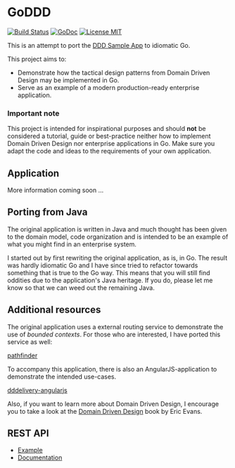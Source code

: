 # GoDDD 

[![Build Status](https://travis-ci.org/marcusolsson/goddd.svg?branch=master)](https://travis-ci.org/marcusolsson/goddd)
[![GoDoc](https://img.shields.io/badge/godoc-reference-blue.svg?style=flat)](https://godoc.org/github.com/marcusolsson/goddd)
[![License MIT](https://img.shields.io/badge/license-MIT-lightgrey.svg?style=flat)](LICENSE)

This is an attempt to port the [DDD Sample App](http://dddsample.sourceforge.net/) to idiomatic Go.

This project aims to:

- Demonstrate how the tactical design patterns from Domain Driven Design may be implemented in Go. 
- Serve as an example of a modern production-ready enterprise application.

### Important note

This project is intended for inspirational purposes and should **not** be considered a tutorial, guide or best-practice neither how to implement Domain Driven Design nor enterprise applications in Go. Make sure you adapt the code and ideas to the requirements of your own application.

## Application

More information coming soon ...

## Porting from Java

The original application is written in Java and much thought has been given to the domain model, code organization and is intended to be an example of what you might find in an enterprise system.

I started out by first rewriting the original application, as is, in Go. The result was hardly idiomatic Go and I have since tried to refactor towards something that is true to the Go way. This means that you will still find oddities due to the application's Java heritage. If you do, please let me know so that we can weed out the remaining Java.


## Additional resources

The original application uses a external routing service to demonstrate the use of _bounded contexts_. For those who are interested, I have ported this service as well:

[pathfinder](https://github.com/marcusolsson/pathfinder)

To accompany this application, there is also an AngularJS-application to demonstrate the intended use-cases.

[dddelivery-angularjs](https://github.com/marcusolsson/dddelivery-angularjs)

Also, if you want to learn more about Domain Driven Design, I encourage you to take a look at the [Domain Driven Design](http://www.amazon.com/Domain-Driven-Design-Tackling-Complexity-Software/dp/0321125215) book by Eric Evans.

## REST API

- [Example](http://dddsample-go.herokuapp.com/cargos)
- [Documentation](http://dddsample-go.herokuapp.com/docs/)
